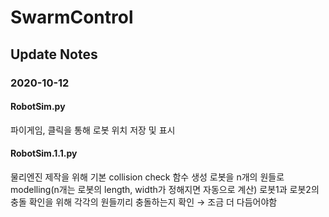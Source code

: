 # SwarmControl
## Update Notes
### 2020-10-12
#### RobotSim.py
파이게임, 클릭을 통해 로봇 위치 저장 및 표시
#### RobotSim.1.1.py
물리엔진 제작을 위해 기본 collision check 함수 생성
로봇을 n개의 원들로 modelling(n개는 로봇의 length, width가 정해지면 자동으로 계산)
로봇1과 로봇2의 충돌 확인을 위해 각각의 원들끼리 충돌하는지 확인
→ 조금 더 다듬어야함
                    
